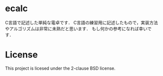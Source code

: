 ecalc
=====

C言語で記述した単純な電卓です．
C言語の練習用に記述したもので，実装方法やアルゴリズムは非常に未熟だと思います．
もし何かの参考になれば幸いです．

# License
This project is licesed under the 2-clause BSD license.
